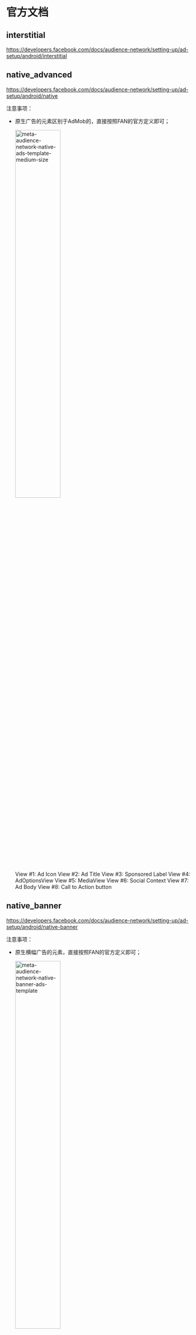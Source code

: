

# 官方文档
## interstitial
https://developers.facebook.com/docs/audience-network/setting-up/ad-setup/android/interstitial

## native_advanced
https://developers.facebook.com/docs/audience-network/setting-up/ad-setup/android/native

注意事项：
  - 原生广告的元素区别于AdMob的，直接按照FAN的官方定义即可；
  
    <img src="https://user-images.githubusercontent.com/46241961/212447931-d460a4a5-77d8-408a-a417-69d1312cd814.png" title="meta-audience-network-native-ads-template-medium-size" width=50%>

    View #1: Ad Icon
    View #2: Ad Title
    View #3: Sponsored Label
    View #4: AdOptionsView
    View #5: MediaView
    View #6: Social Context
    View #7: Ad Body
    View #8: Call to Action button


## native_banner
https://developers.facebook.com/docs/audience-network/setting-up/ad-setup/android/native-banner

注意事项：
  - 原生横幅广告的元素，直接按照FAN的官方定义即可；

    <img src="https://user-images.githubusercontent.com/46241961/212447902-cf91628d-54b1-46ef-a51b-7375ced0c2c7.png" title="meta-audience-network-native-banner-ads-template" width=50%>

    View #1: AdOptionsView
    View #2: Sponsored Label
    View #3: Ad Icon
    View #4: Ad Title
    View #5: Social Context
    View #6: Call-to-Action button


# 政策
## COPPA
政策：https://developers.facebook.com/docs/audience-network/optimization/best-practices/coppa
政策应对：
  - 需要设置`setMixedAudience`即将`setIsChildDirected`设置为`false`，详见：https://developers.facebook.com/docs/reference/android/current/class/AdSettings/#setMixedAudience
## CCPA
政策：https://developers.facebook.com/docs/audience-network/optimization/best-practices/ccpa
政策应对：
  - 需要设置`setDataProcessingOptions`即启用`Limited Data Use (LDU)`，详见上述政策链接：
    ```java
    AdSettings.setDataProcessingOptions(new String[] {"LDU"}, 1, 1000);
    ```


# 测试
## 仅添加测试设备
已添加为测试设备（注意：没有添加Test Users，因此只能使用默认素材类型或者由我短暂手动控制素材类型）：
https://developers.facebook.com/docs/audience-network/setting-up/testing/platform

## 手动测试广告素材类型（暂时不加）
https://developers.facebook.com/docs/audience-network/setting-up/test/test-device
因为需要先添加Test Users